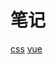 # 笔记
[css](https://github.com/nosilent/web/blob/master/css.md)
[vue](https://github.com/nosilent/web/blob/master/vue.md)

